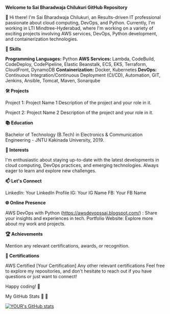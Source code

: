 **Welcome to Sai Bharadwaja Chilukuri GitHub Repository**

👋 Hi there! I'm Sai Bharadwaja Chilukuri, an Results-driven IT professional passionate about cloud computing, DevOps, and Python. Currently, I'm working in LTI Mindtree-Hyderabad, where I'm working on a variety of exciting projects involving AWS services, DevOps, Python development, and containerization technologies.  

**🔧 Skills**

**Programming Languages:** Python
**AWS Services:** Lambda, CodeBuild, CodeDeploy, CodePipeline, Elastic Beanstalk, ECS, EKS, Terraform, CloudFront, DynamoDB
**Containerization:** Docker, Kubernetes
**DevOps:** Continuous Integration/Continuous Deployment (CI/CD), Automation, GIT, Jenkins, Ansible, Tomcat, Maven, Sonarqube

**🛠️ Projects**

Project 1: Project Name 1
Description of the project and your role in it.

Project 2: Project Name 2
Description of the project and your role in it.

**📚 Education**

Bachelor of Technology (B.Tech) in Electronics & Communication Engineering - JNTU Kakinada University, 2019.

**🌱 Interests**

I'm enthusiastic about staying up-to-date with the latest developments in cloud computing, DevOps practices, and emerging technologies. Always eager to learn and explore new challenges.

**📫 Let's Connect**

LinkedIn: Your LinkedIn Profile
IG: Your IG Name
FB: Your FB Name

**🌐 Online Presence**

AWS DevOps with Python (https://awsdevopssai.blogspot.com/) : Share your insights and experiences in tech.
Portfolio Website: Explore more about my work and projects.

**🏆 Achievements**

Mention any relevant certifications, awards, or recognition.

**📖 Certifications**

AWS Certified [Your Certification]
Any other relevant certifications
Feel free to explore my repositories, and don't hesitate to reach out if you have questions or just want to connect!

Happy coding! 🚀

My GitHub Stats 🚀 🚀

[![YOUR's GitHub stats](https://github-readme-stats.vercel.app/api?username=SaiBharadwajaChilukuri&theme=vue-dark&show_icons=true)](https://github.com/anuraghazra/github-readme-stats)
